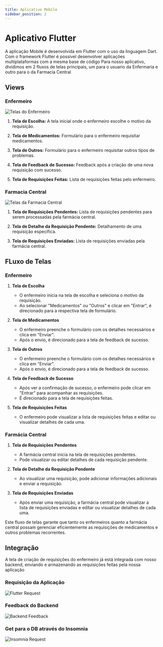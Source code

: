 ```yaml
---
title: Aplicativo Mobile
sidebar_position: 2
---
```

# Aplicativo Flutter 

A aplicação Mobile é desenvolvida em Flutter com o uso da linguagem Dart. Com o framework Flutter é possivel desenvolver aplicações multiplataformas com a mesma base de código
Para nosso aplicativo, dividimos em 2 fluxos de telas principais, um para o usuario da Enfermaria e outro para o da Farmacia Central

## Views

### Enfermeiro

![Telas do Enfermeiro](/docs/static/img/enf-screens.png)

1. **Tela de Escolha:** A tela inicial onde o enfermeiro escolhe o motivo da requisição.

2. **Tela de Medicamentos:** Formulário para o enfermeiro requisitar medicamentos.

3. **Tela de Outros:** Formulário para o enfermeiro requisitar outros tipos de problemas.

4. **Tela de Feedback de Sucesso:** Feedback após a criação de uma nova requisição com sucesso.

5. **Tela de Requisições Feitas:** Lista de requisições feitas pelo enfermeiro.

### Farmacia Central

![Telas da Farmacia Central](/docs/static/img/fc-screens.png)

1. **Tela de Requisições Pendentes:** Lista de requisições pendentes para serem processadas pela farmácia central.

2. **Tela de Detalhe da Requisição Pendente:** Detalhamento de uma requisição específica.
   
3. **Tela de Requisições Enviadas:** Lista de requisições enviadas pela farmácia central.

## FLuxo de Telas

### Enfermeiro

1. **Tela de Escolha**
   - O enfermeiro inicia na tela de escolha e seleciona o motivo da requisição.
   - Ao selecionar "Medicamentos" ou "Outros" e clicar em "Entrar", é direcionado para a respectiva tela de formulário.

2. **Tela de Medicamentos**
   - O enfermeiro preenche o formulário com os detalhes necessários e clica em "Enviar".
   - Após o envio, é direcionado para a tela de feedback de sucesso.

3. **Tela de Outros**
   - O enfermeiro preenche o formulário com os detalhes necessários e clica em "Enviar".
   - Após o envio, é direcionado para a tela de feedback de sucesso.

4. **Tela de Feedback de Sucesso**
   - Após ver a confirmação de sucesso, o enfermeiro pode clicar em "Entrar" para acompanhar as requisições.
   - É direcionado para a tela de requisições feitas.

5. **Tela de Requisições Feitas**
   - O enfermeiro pode visualizar a lista de requisições feitas e editar ou visualizar detalhes de cada uma.

### Farmácia Central

1. **Tela de Requisições Pendentes**
   - A farmácia central inicia na tela de requisições pendentes.
   - Pode visualizar ou editar detalhes de cada requisição pendente.

2. **Tela de Detalhe da Requisição Pendente**
   - Ao visualizar uma requisição, pode adicionar informações adicionais e enviar a requisição.

3. **Tela de Requisições Enviadas**
   - Após enviar uma requisição, a farmácia central pode visualizar a lista de requisições enviadas e editar ou visualizar detalhes de cada uma.

Este fluxo de telas garante que tanto os enfermeiros quanto a farmácia central possam gerenciar eficientemente as requisições de medicamentos e outros problemas recorrentes.

## Integração

A tela de criação de requisições do enfermeiro já está integrada com nosso backend, enviando e armazenando as requisições feitas pela nossa aplicação

### Requisição da Aplicação
![Flutter Request](/docs/static/img/flutter-request-feedback.jpeg)

### Feedback do Backend
![Backend Feedback](/docs/static/img/backend-reques-feedback.png)

### Get para o DB através do Insomnia
![Insomnia Request](/docs/static/img/insomnia-request-feedback.png)
